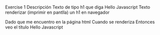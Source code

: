 Exercise 1
Descripción
Texto de tipo h1 que diga Hello Javascript
Texto renderizar (imprimir en pantlla) un h1 en navegador

Dado que me encuentro en la página html
Cuando se renderiza
Entonces veo el título Hello Javascript
